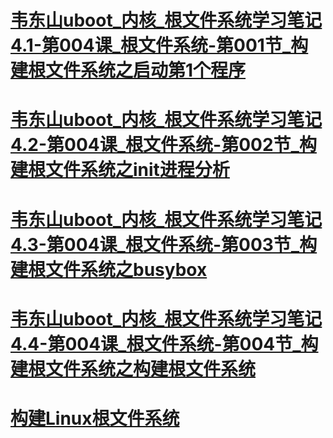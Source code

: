 # [韦东山uboot_内核_根文件系统学习笔记4.1-第004课_根文件系统-第001节_构建根文件系统之启动第1个程序](https://blog.csdn.net/xiaoaojianghu09/article/details/104192704)
# [韦东山uboot_内核_根文件系统学习笔记4.2-第004课_根文件系统-第002节_构建根文件系统之init进程分析](https://blog.csdn.net/xiaoaojianghu09/article/details/104196982?utm_medium=distribute.pc_relevant.none-task-blog-BlogCommendFromMachineLearnPai2-1.control&dist_request_id=&depth_1-utm_source=distribute.pc_relevant.none-task-blog-BlogCommendFromMachineLearnPai2-1.control)

# [韦东山uboot_内核_根文件系统学习笔记4.3-第004课_根文件系统-第003节_构建根文件系统之busybox](https://blog.csdn.net/xiaoaojianghu09/article/details/104207619)
# [韦东山uboot_内核_根文件系统学习笔记4.4-第004课_根文件系统-第004节_构建根文件系统之构建根文件系统](https://blog.csdn.net/xiaoaojianghu09/article/details/104211168?utm_medium=distribute.pc_relevant.none-task-blog-BlogCommendFromMachineLearnPai2-2.control&dist_request_id=1328575.12254.16146717346682515&depth_1-utm_source=distribute.pc_relevant.none-task-blog-BlogCommendFromMachineLearnPai2-2.control)

# [构建Linux根文件系统](https://blog.csdn.net/thisway_diy/article/details/51879670)
